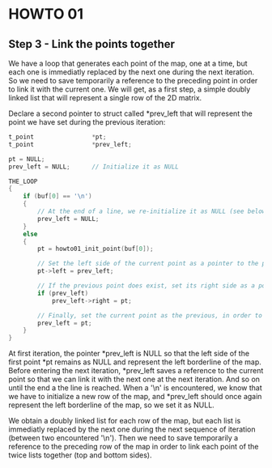 # HOWTO 01
## Step 3 - Link the points together

We have a loop that generates each point of the map, one at a time, but each one is immediatly replaced by the next one during the next iteration. So we need to save temporarily a reference to the preceding point in order to link it with the current one. We will get, as a first step, a simple doubly linked list that will represent a single row of the 2D matrix.

Declare a second pointer to struct called *prev_left that will represent the point we have set during the previous iteration:

```c
t_point                *pt;
t_point                *prev_left;

pt = NULL;
prev_left = NULL;      // Initialize it as NULL

THE_LOOP
{
	if (buf[0] == '\n')
	{
		// At the end of a line, we re-initialize it as NULL (see below)
		prev_left = NULL;
	}
	else
	{
		pt = howto01_init_point(buf[0]);

		// Set the left side of the current point as a pointer to the previous point
		pt->left = prev_left;

		// If the previous point does exist, set its right side as a pointer to the current point
		if (prev_left)
			prev_left->right = pt;

		// Finally, set the current point as the previous, in order to use it during the next iteration
		prev_left = pt;
	}
}
```

At first iteration, the pointer *prev_left is NULL so that the left side of the first point *pt remains as NULL and represent the left borderline of the map. Before entering the next iteration, *prev_left saves a reference to the current point so that we can link it with the next one at the next iteration. And so on until the end a the line is reached. When a '\n' is encountered, we know that we have to initialize a new row of the map, and *prev_left should once again represent the left borderline of the map, so we set it as NULL.

We obtain a doubly linked list for each row of the map, but each list is immediatly replaced by the next one during the next sequence of iteration (between two encountered '\n'). Then we need to save temporarily a reference to the preceding row of the map in order to link each point of the twice lists together (top and bottom sides).

